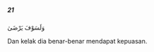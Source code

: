 ##### 21

<span class="ayah">وَلَسَوْفَ يَرْضَىٰ</span>

<span class="ayah_translation">Dan kelak dia benar-benar mendapat kepuasan.</span>
